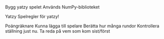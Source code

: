 Bygg yatzy spelet
Används NumPy-biblioteket

Yatzy
Spelregler för yatzy!

Poängräknare
Kunna lägga till spelare
Berätta hur många rundor
Kontrollera ställning just nu.
Ta reda på vem som kom sist/först
